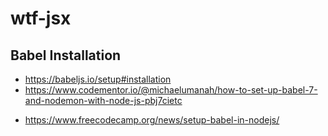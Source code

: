 # wtf-jsx

## Babel Installation

- https://babeljs.io/setup#installation
- https://www.codementor.io/@michaelumanah/how-to-set-up-babel-7-and-nodemon-with-node-js-pbj7cietc

* https://www.freecodecamp.org/news/setup-babel-in-nodejs/
